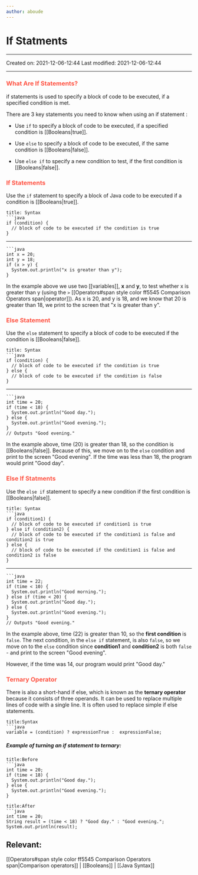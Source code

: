```yaml
---
author: aboude
---
```

# If Statments
---

Created on: 2021-12-06-12:44
Last modified: 2021-12-06-12:44

---
### <span style="color: #ff5545;text-transform: capitalize;">What are if statements?</span>

if statements is used to specify a block of code to be executed, if a specified condition is met.
 
 There are 3 key statements you need to know when using an if statement :
 
 -   Use `if` to specify a block of code to be executed, if a specified condition is [[Booleans|true]].

-   Use `else` to specify a block of code to be executed, if the same condition is [[Booleans|false]].
-   Use `else if` to specify a new condition to test, if the first condition is [[Booleans|false]].

### <span style="color: #ff5545;text-transform: capitalize;">if statements</span>

Use the `if` statement to specify a block of Java code to be executed if a condition is [[Booleans|true]].

```ad-example
title: Syntax
```java
if (condition) {
  // block of code to be executed if the condition is true
}
```
___
```ad-example
```java
int x = 20;
int y = 18;
if (x > y) {
  System.out.println("x is greater than y");
}
```

In the example above we use two [[variables]], **x** and **y**, to test whether x is greater than y (using the `>` [[Operators#span style color ff5545 Comparison Operators span|operator]]). As x is 20, and y is 18, and we know that 20 is greater than 18, we print to the screen that "x is greater than y".

### <span style="color: #ff5545;text-transform: capitalize;">else statement</span>

Use the `else` statement to specify a block of code to be executed if the condition is [[Booleans|false]].

```ad-example
title: Syntax
```java
if (condition) {
  // block of code to be executed if the condition is true
} else {
  // block of code to be executed if the condition is false
}
```
___
```ad-example
```java
int time = 20;
if (time < 18) {
  System.out.println("Good day.");
} else {
  System.out.println("Good evening.");
}
// Outputs "Good evening."
```

In the example above, time (20) is greater than 18, so the condition is [[Booleans|false]]. Because of this, we move on to the `else` condition and print to the screen "Good evening". If the time was less than 18, the program would print "Good day".

### <span style="color: #ff5545;text-transform: capitalize;">else if statments</span>
Use the `else if` statement to specify a new condition if the first condition is [[Booleans|false]].

```ad-example
title: Syntax
```java
if (condition1) {
  // block of code to be executed if condition1 is true
} else if (condition2) {
  // block of code to be executed if the condition1 is false and condition2 is true
} else {
  // block of code to be executed if the condition1 is false and condition2 is false
}
```
___
```ad-example
```java
int time = 22;
if (time < 10) {
  System.out.println("Good morning.");
} else if (time < 20) {
  System.out.println("Good day.");
} else {
  System.out.println("Good evening.");
}
// Outputs "Good evening."
```
In the example above, time (22) is greater than 10, so the **first condition** is `false`. The next condition, in the `else if` statement, is also `false`, so we move on to the `else` condition since **condition1** and **condition2** is both `false` - and print to the screen "Good evening".

However, if the time was 14, our program would print "Good day."

### <span style="color: #ff5545;text-transform: capitalize;">Ternary Operator</span>

There is also a short-hand if else, which is known as the **ternary operator** because it consists of three operands. It can be used to replace multiple lines of code with a single line. It is often used to replace simple if else statements.

```ad-example
title:Syntax
```java
variable = (condition) ? expressionTrue :  expressionFalse;
```

##### Example of turning an if statement to ternary:
```ad-Dont
title:Before
```java
int time = 20;
if (time < 18) {
  System.out.println("Good day.");
} else {
  System.out.println("Good evening.");
}
```
```ad-Do
title:After
```java
int time = 20;
String result = (time < 18) ? "Good day." : "Good evening.";
System.out.println(result);
```

## Relevant:
[[Operators#span style color ff5545 Comparison Operators span|Comparison operators]] | [[Booleans]] | [[Java Syntax]] 
